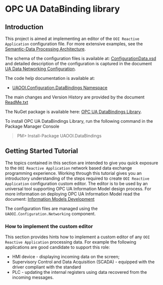 # OPC UA DataBinding library

## Introduction

This project is aimed at implementing an editor of the `OOI Reactive Application` configuration file. For more extensive examples, see the [Semantic-Data Processing Architecture](../../SemanticData/README.MD).

The schema of the configuration files is available at:  [ConfigurationData.xsd](../../Configuration/Networking/Serialization/ConfigurationData.xsd) and detailed description of the configuration is captured in the document [UA Data Networking Configuration](../../Configuration/Networking/README.MD#ua-data-networking-configuration).

The code help documentation is available at:

- [UAOOI.Configuration.DataBindings Namespace](http://www.commsvr.com/download/OPC-UA-OOI/index.html)

The main changes and Version History are provided by the document [ReadMe.txt](./ReadMe.txt)

The NuGet package is available here: [OPC UA DataBindings Library](https://www.nuget.org/packages/UAOOI.DataBindings/).

To install OPC UA DataBindings Library, run the following command in the  Package Manager Console  

> PM>  Install-Package UAOOI.DataBindings

## Getting Started Tutorial

The topics contained in this section are intended to give you quick exposure to the `OOI Reactive Application` network based data exchange programming experience. Working through this tutorial gives you an introductory understanding of the steps required to create `OOI Reactive Application` configuration custom editor. The editor is to be used by an universal tool supporting OPC UA Information Model design process. For more information on deploying OPC UA Information Model read the document: [Information Models Development](../../SemanticData/InformationModelsDevelopment.md)

The configuration files are managed using the `UAOOI.Configuration.Networking` component.

### How to implement the custom editor

This section provides hints how to implement a custom editor of any `OOI Reactive Application` processing data. For example the following applications are good candidate to support this role:

* HMI device - displaying incoming data on the screen;
* Supervisory Control and Data Acquisition (SCADA) - equipped with the driver compliant with the standard
* PLC - updating the internal registers using data recovered from the incoming messages.
